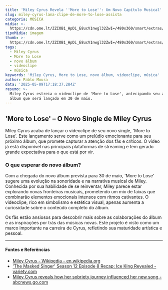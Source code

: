 ```yaml
---
title: 'Miley Cyrus Revela ''More to Lose'': Um Novo Capítulo Musical'
slug: miley-cyrus-lana-clipe-de-more-to-lose-assista
categoria: MÚSICA
midia: >-
  https://cdn.ome.lt/ZZIOB1_HpDi_E8ucV1nwgl32ZwI=/480x360/smart/extras/conteudos/omelete_THUMB_-_2025-05-09T135121.526.png
tipoMidia: imagem
thumb: >-
  https://cdn.ome.lt/ZZIOB1_HpDi_E8ucV1nwgl32ZwI=/480x360/smart/extras/conteudos/omelete_THUMB_-_2025-05-09T135121.526.png
tags:
  - Miley Cyrus
  - More to Lose
  - novo álbum
  - videoclipe
  - música
keywords: 'Miley Cyrus, More to Lose, novo álbum, videoclipe, música'
author: Pablo Moura
data: '2025-05-09T17:18:37.284Z'
resumo: >-
  Miley Cyrus estreia o videoclipe de 'More to Lose', antecipando seu aguardado
  álbum que será lançado em 30 de maio.
---
```


## 'More to Lose' – O Novo Single de Miley Cyrus

Miley Cyrus acaba de lançar o videoclipe de seu novo single, 'More to Lose'. Este lançamento serve como um prelúdio emocionante para seu próximo álbum, que promete capturar a atenção dos fãs e críticos. O vídeo já está disponível nas principais plataformas de streaming e tem gerado grande expectativa para o que está por vir.

### O que esperar do novo álbum?

Com a chegada do novo álbum prevista para 30 de maio, 'More to Lose' sugere uma evolução na sonoridade e na narrativa musical de Miley. Conhecida por sua habilidade de se reinventar, Miley parece estar explorando novas fronteiras musicais, prometendo um mix de faixas que combinarão elementos emocionais intensos com ritmos cativantes. O videoclipe, rico em simbolismo e estética visual, apenas aumenta a curiosidade sobre o conteúdo completo do álbum.

Os fãs estão ansiosos para descobrir mais sobre as colaborações do álbum e as inspirações por trás das músicas novas. Este projeto é visto como um marco importante na carreira de Cyrus, refletindo sua maturidade artística e pessoal.

---

#### Fontes e Referências

- [Miley Cyrus - Wikipedia - en.wikipedia.org](https://en.wikipedia.org/wiki/Miley_Cyrus)
- ['The Masked Singer' Season 12 Episode 8 Recap: Ice King Revealed - variety.com](https://variety.com/2024/tv/news/the-masked-singer-season-12-episode-8-recap-drake-bell-ice-king-miley-cyrus-1236216228/)
- [Miley Cyrus reveals how her sobriety journey influenced her new song - abcnews.go.com](https://abcnews.go.com/GMA/Culture/miley-cyrus-reveals-sobriety-journey-influenced-song/story?id=72374179)
